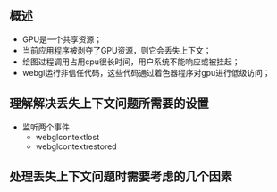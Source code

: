 ## 概述

* GPU是一个共享资源；
* 当前应用程序被剥夺了GPU资源，则它会丢失上下文；
* 绘图过程调用占用cpu很长时间，用户系统不能响应或被挂起；
* webgl运行非信任代码，这些代码通过着色器程序对gpu进行低级访问；

## 理解解决丢失上下文问题所需要的设置

* 监听两个事件
  - webglcontextlost
  - webglcontextrestored

## 处理丢失上下文问题时需要考虑的几个因素